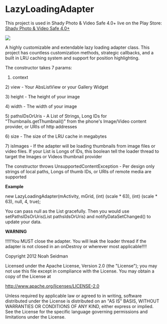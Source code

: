 LazyLoadingAdapter
==================

This project is used in Shady Photo & Video Safe 4.0+ live on the Play Store: <a href="https://play.google.com/store/apps/details?id=com.project.memoryerrorsafetwo">Shady Photo & Video Safe 4.0+</a>

<img src="https://lh3.ggpht.com/CVH-reFVv4KGr6JBzX6RY8hiSDBceH6TD9F13W1jpc9zPGiYtNiPkihCwC3ZMEVSxQ=w124"/>

A highly customizable and extendable lazy loading adapter class. This project has countless customization methods, strategic callbacks, and a built in LRU caching system and support for position highlighting.

The constructor takes 7 params:

1) context 
<p>
2) view  - Your AbsListView or your Gallery Widget
<p>
3) height - The height of your image
<p>
4) width - The width of your image
<p>
5) pathsIDsOrUris - A List of Strings, Long IDs for "Thumbnails.getThumbnail()" from the phone's Image/Video content provider, or URIs of http addresses
<p>
6) size - The size of the LRU cache in megabytes
<p>
7) isImages - If the adapter will be loading thumbnails from image files or video files. If your List is Longs of IDs, this boolean tell the loader thread to target the Images or Videos thumbnail provider

The constructor throws UnsupportedContentException - Per design only strings of local paths, Longs of thumb IDs, or URIs of remote media are supported

<B> Example </B>

new LazyLoadingAdapter<String>(mActivity, mGrid, (int) (scale * 63), (int) (scale * 63), null, 4, true);

You can pass null as the List gracefully. Then you would use setPathsIDsOrUris(List<E> pathsIdsOrUris) and notifyDataSetChanged() to update your data.

<B> WARNING </B>

!!!!!You MUST close the adapter. You will leak the loader thread if the adapter is not closed in an onDestroy or wherever most applicable!!!!

Copyright 2012 Noah Seidman

Licensed under the Apache License, Version 2.0 (the "License");
you may not use this file except in compliance with the License.
You may obtain a copy of the License at

   http://www.apache.org/licenses/LICENSE-2.0

Unless required by applicable law or agreed to in writing, software
distributed under the License is distributed on an "AS IS" BASIS,
WITHOUT WARRANTIES OR CONDITIONS OF ANY KIND, either express or implied.
See the License for the specific language governing permissions and
limitations under the License.